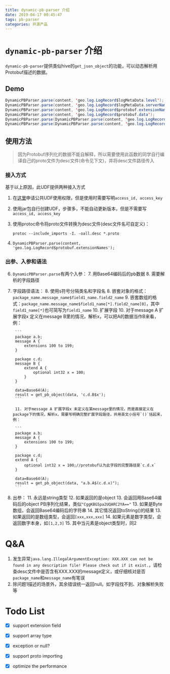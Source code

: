 ```yaml
---
title: dynamic-pb-parser 介绍
date: 2019-04-17 00:45:47
tags: pb-parser
categories: 开源产品
---
```

# `dynamic-pb-parser` 介绍

`dynamic-pb-parser`提供类似hive的`get_json_object`的功能，可以动态解析用Protobuf描述的数据。

## Demo
```java
DynamicPBParser.parse(content, 'geo.log.LogRecord$logMetaData.level');
DynamicPBParser.parse(content, 'geo.log.LogRecord$logMetaData.serverName');
DynamicPBParser.parse(content, 'geo.log.LogRecord$protobuf.extensionNames');
DynamicPBParser.parse(content, 'geo.log.LogRecord$protobuf.data');
DynamicPBParser.parse(DynamicPBParser.parse(content, 'geo.log.LogRecord$protobuf.data'), 'geo.log.RequestLogRecord$metaData.requestTime');
DynamicPBParser.parse(DynamicPBParser.parse(content, 'geo.log.LogRecord$protobuf.data'), 'geo.log.RequestLogRecord$metaData.appleRpcHeader.appId');
```
## 使用方法

>因为Protobuf序列化的数据不能自解释，所以需要使用此函数的同学自行编译自己的proto文件为desc文件(命令见下文)，并将desc文件路径传入

### 接入方式
基于以上原因，此UDF提供两种接入方式

1. 在[这里](https://market.dw.alibaba-inc.com/#/detail/9920)申请公共UDF使用权限，但是使用时需要写明`access_id, access_key`
2. 使用jar包自行创建UDF，步骤多，不能自动更新版本，但是不需要写`access_id, access_key`

1. 使用protoc命令将proto文件转换为desc文件(desc文件名可自定义)：
    ```
    protoc --include_imports -I. -oall.desc *.proto
    ```
3. ```DynamicPBParser.parse(content, 'geo.log.LogRecord$protobuf.extensionNames');```

### 出参、入参和语法

6. `DynamicPBParser.parse`有两个入参：
	7. 用Base64编码后的pb数据
	8. 需要解析的字段路径
7. 字段路径语法：
	8. 使用`$`符号分隔类名和字段名
	8. 嵌套对象的格式：`package_name.message_name$field1_name.field2_name`
	9. 嵌套数组的格式：`package_name.message_name$field1_name[*].field2_name[0]`，其中`field1_name[*]`也可简写为`field1_name`
	10. 扩展字段
        10. 对于message A 扩展字段x 定义在message B里的情况，解析x，可以把A的数据当作B来看，例：
        
        ```
        package a.b;
        message A {
            extensions 100 to 199;
        }      
        
        package c.d;
        message B {
            extend A {
                optional int32 x = 100;
            }
        }
        
        data=Base64(A);
        result = get_pb_object(data, 'c.d.B$x'); 
        ```
        
        11. 对于message A 扩展字段x 未定义在某message里的情况，而是直接定义在package下的情况，解析x，需要写明确完整扩展字段路径，并用英文小括号`()`括起来，例：
        
        ```
        package a.b;
        message A {
            extensions 100 to 199;
        }      
        
        package c.d;
        extend A {
            optional int32 x = 100;//protobuf认为此字段的完整路径是`c.d.x`
        }
        
        data=Base64(A);
        result = get_pb_object(data, "a.b.A$(c.d.x)");
        ``` 
10. 出参：
	11. 永远是string类型
	12. 如果返回的是object
		13. 会返回用Base64编码后的object PB序列化结果，类似`"CggKBG5pa2UQARC2YA=="`
		13. 如果是Byte数组，会返回Base64编码后的字符串
		14. 其它情况返回toString()的结果
	13. 如果返回的是数组类型，会返回`[xxx,xxx,xxx]`
		14. 如果元素是数字类型，会返回数字本身，如`[1,2,3]`
		15. 其中当元素是object类型时，同2

# Q&A
1. 发生异常`java.lang.IllegalArgumentException: XXX.XXX can not be found in any description file! Please check out if it exist.`，请检查desc文件中是否含有XXX.XXX的message定义，或仔细核对是否`package_name`和`message_name`有笔误
2. 除问题1描述的场景外，其余错误统一返回null。如字段找不到、对象解析失败等

# Todo List

- [x] support extension field 
- [x] support array type
- [x] exception or null?
- [x] support proto importing  
- [x] optimize the performance

